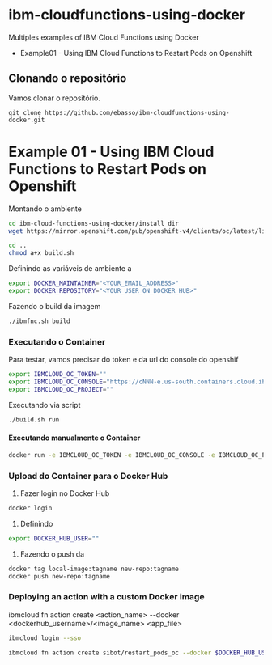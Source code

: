 # ibm-cloudfunctions-using-docker

Multiples examples of IBM Cloud Functions using Docker

* Example01 - Using IBM Cloud Functions to Restart Pods on Openshift


## Clonando o repositório

Vamos clonar o repositório.

```
git clone https://github.com/ebasso/ibm-cloudfunctions-using-docker.git
```




# Example 01 - Using IBM Cloud Functions to Restart Pods on Openshift

Montando o ambiente

```bash
cd ibm-cloud-functions-using-docker/install_dir
wget https://mirror.openshift.com/pub/openshift-v4/clients/oc/latest/linux/oc.tar.gz

cd ..
chmod a+x build.sh
```

Definindo as variáveis de ambiente a

```bash
export DOCKER_MAINTAINER="<YOUR_EMAIL_ADDRESS>"
export DOCKER_REPOSITORY="<YOUR_USER_ON_DOCKER_HUB>"
```

Fazendo o build da imagem

```bash
./ibmfnc.sh build
```

### Executando o Container

Para testar, vamos precisar do token e da url do console do openshif

```bash
export IBMCLOUD_OC_TOKEN=""
export IBMCLOUD_OC_CONSOLE="https://cNNN-e.us-south.containers.cloud.ibm.com:NNNNN"
export IBMCLOUD_OC_PROJECT=""
```

Executando via script

```bash
./build.sh run
```

#### Executando manualmente o Container

```bash
docker run -e IBMCLOUD_OC_TOKEN -e IBMCLOUD_OC_CONSOLE -e IBMCLOUD_OC_PROJECT restart_pods_oc
```

### Upload do Container para o Docker Hub

1. Fazer login no Docker Hub

```bash
docker login 
```

1. Definindo 

```bash
export DOCKER_HUB_USER=""
```

1. Fazendo o push da

```bash
docker tag local-image:tagname new-repo:tagname
docker push new-repo:tagname
```

### Deploying an action with a custom Docker image


ibmcloud fn action create <action_name> --docker <dockerhub_username>/<image_name> <app_file>

```bash
ibmcloud login --sso

ibmcloud fn action create sibot/restart_pods_oc --docker $DOCKER_HUB_USER/restart_pods_oc <app_file>
```